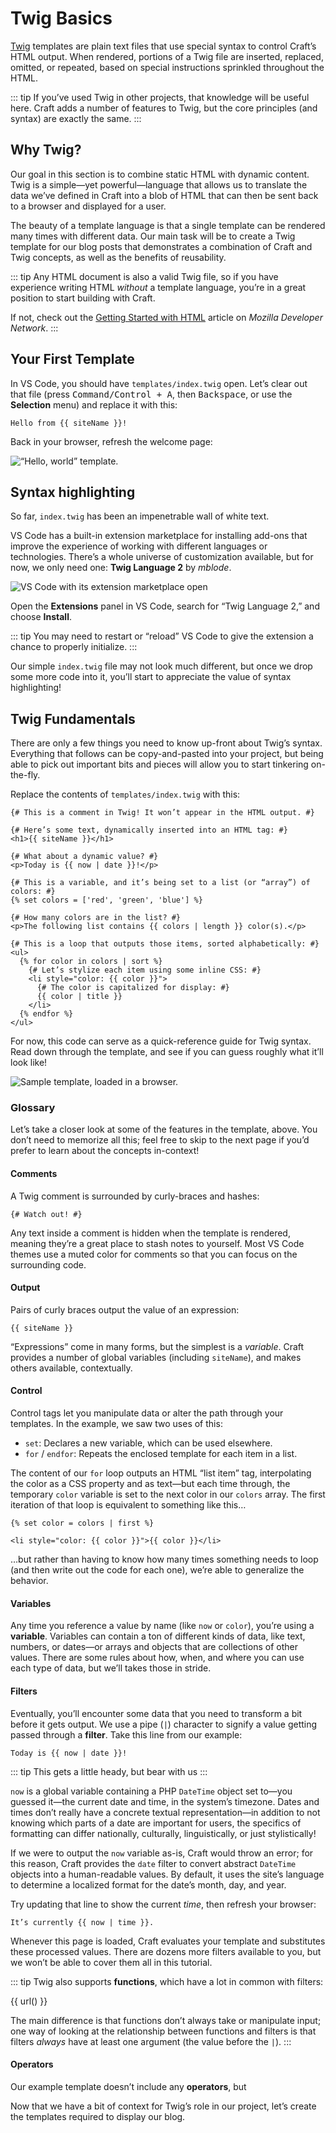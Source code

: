 # Twig Basics

[Twig](https://twig.symfony.com/doc/3.x/) templates are plain text files that use special syntax to control Craft’s HTML output. When rendered, portions of a Twig file are inserted, replaced, omitted, or repeated, based on special instructions sprinkled throughout the HTML.

::: tip
If you’ve used Twig in other projects, that knowledge will be useful here. Craft adds a number of features to Twig, but the core principles (and syntax) are exactly the same.
:::

## Why Twig?

Our goal in this section is to combine static HTML with dynamic content. Twig is a simple—yet powerful—language that allows us to translate the data we’ve defined in Craft into a blob of HTML that can then be sent back to a browser and displayed for a user.

The beauty of a template language is that a single template can be rendered many times with different data. Our main task will be to create a Twig template for our blog posts that demonstrates a combination of Craft and Twig concepts, as well as the benefits of reusability.

::: tip
Any HTML document is also a valid Twig file, so if you have experience writing HTML _without_ a template language, you’re in a great position to start building with Craft.

If not, check out the [Getting Started with HTML](https://developer.mozilla.org/en-US/docs/Learn/HTML/Introduction_to_HTML/Getting_started) article on _Mozilla Developer Network_.
:::

## Your First Template

In VS Code, you should have `templates/index.twig` open. Let’s clear out that file (press <kbd>Command/Control + A</kbd>, then <kbd>Backspace</kbd>, or use the **Selection** menu) and replace it with this:

```twig
Hello from {{ siteName }}!
```

Back in your browser, refresh the welcome page:

<BrowserShot url="https://tutorial.ddev.site/" :link="false">
<img src="../images/twig-index-hello-world.png" alt="“Hello, world” template." />
</BrowserShot>

## Syntax highlighting

So far, `index.twig` has been an impenetrable wall of white text.

VS Code has a built-in extension marketplace for installing add-ons that improve the experience of working with different languages or technologies. There’s a whole universe of customization available, but for now, we only need one: **Twig Language 2** by _mblode_.

![VS Code with its extension marketplace open](../images/vs-code-extension-pane.png)

Open the **Extensions** panel in VS Code, search for “Twig Language 2,” and choose **Install**.

::: tip
You may need to restart or “reload” VS Code to give the extension a chance to properly initialize.
:::

Our simple `index.twig` file may not look much different, but once we drop some more code into it, you’ll start to appreciate the value of syntax highlighting!

## Twig Fundamentals

There are only a few things you need to know up-front about Twig’s syntax. Everything that follows can be copy-and-pasted into your project, but being able to pick out important bits and pieces will allow you to start tinkering on-the-fly.

<See path="/4.x/dev/twig-primer.md" description="Curious about all of Twig’s features? Check out our templating guide in the main documentation." />

Replace the contents of `templates/index.twig` with this:

```twig
{# This is a comment in Twig! It won’t appear in the HTML output. #}

{# Here’s some text, dynamically inserted into an HTML tag: #}
<h1>{{ siteName }}</h1>

{# What about a dynamic value? #}
<p>Today is {{ now | date }}!</p>

{# This is a variable, and it’s being set to a list (or “array”) of colors: #}
{% set colors = ['red', 'green', 'blue'] %}

{# How many colors are in the list? #}
<p>The following list contains {{ colors | length }} color(s).</p>

{# This is a loop that outputs those items, sorted alphabetically: #}
<ul>
  {% for color in colors | sort %}
    {# Let’s stylize each item using some inline CSS: #}
    <li style="color: {{ color }}">
      {# The color is capitalized for display: #}
      {{ color | title }}
    </li>
  {% endfor %}
</ul>
```

For now, this code can serve as a quick-reference guide for Twig syntax. Read down through the template, and see if you can guess roughly what it’ll look like!

<BrowserShot url="https://tutorial.ddev.site/" :link="false">
<img src="../images/twig-index-reference.png" alt="Sample template, loaded in a browser." />
</BrowserShot>

### Glossary

Let’s take a closer look at some of the features in the template, above. You don’t need to memorize all this; feel free to skip to the next page if you’d prefer to learn about the concepts in-context!

<See path="/4.x/dev/twig-primer.md" />

#### Comments

A Twig comment is surrounded by curly-braces and hashes:

```twig
{# Watch out! #}
```

Any text inside a comment is hidden when the template is rendered, meaning they’re a great place to stash notes to yourself. Most VS Code themes use a muted color for comments so that you can focus on the surrounding code.

#### Output

Pairs of curly braces output the value of an expression:

```twig
{{ siteName }}
```

“Expressions” come in many forms, but the simplest is a _variable_. Craft provides a number of global variables (including `siteName`), and makes others available, contextually.

<See path="/4.x/dev/global-variables.md" />

#### Control

Control tags let you manipulate data or alter the path through your templates. In the example, we saw two uses of this:

- `set`: Declares a new variable, which can be used elsewhere.
- `for` / `endfor`: Repeats the enclosed template for each item in a list.

The content of our `for` loop outputs an HTML “list item” tag, interpolating the color as a CSS property and as text—but each time through, the temporary `color` variable is set to the next color in our `colors` array. The first iteration of that loop is equivalent to something like this…

```twig
{% set color = colors | first %}

<li style="color: {{ color }}">{{ color }}</li>
```

…but rather than having to know how many times something needs to loop (and then write out the code for each one), we’re able to generalize the behavior.

<See path="/4.x/dev/tags.md" description="Explore other tags available in Twig." />

#### Variables

Any time you reference a value by name (like `now` or `color`), you’re using a **variable**. Variables can contain a ton of different kinds of data, like text, numbers, or dates—or arrays and objects that are collections of other values. There are some rules about how, when, and where you can use each type of data, but we’ll takes those in stride.

#### Filters

Eventually, you’ll encounter some data that you need to transform a bit before it gets output. We use a pipe (`|`) character to signify a value getting passed through a **filter**. Take this line from our example:

```twig
Today is {{ now | date }}!
```

::: tip
This gets a little heady, but bear with us
:::

`now` is a global variable containing a PHP `DateTime` object set to—you guessed it—the current date and time, in the system’s timezone. Dates and times don’t really have a concrete textual representation—in addition to not knowing which parts of a date are important for users, the specifics of formatting can differ nationally, culturally, linguistically, or just stylistically!

If we were to output the `now` variable as-is, Craft would throw an error; for this reason, Craft provides the `date` filter to convert abstract `DateTime` objects into a human-readable values. By default, it uses the site’s language to determine a localized format for the date’s month, day, and year.

Try updating that line to show the current _time_, then refresh your browser:

```twig
It’s currently {{ now | time }}.
```

Whenever this page is loaded, Craft evaluates your template and substitutes these processed values. There are dozens more filters available to you, but we won’t be able to cover them all in this tutorial.

<See path="/4.x/dev/filters.md" description="View a list of filters available in Craft’s Twig environment." />

::: tip
Twig also supports **functions**, which have a lot in common with filters:

{{ url() }}

The main difference is that functions don’t always take or manipulate input; one way of looking at the relationship between functions and filters is that filters _always_ have at least one argument (the value before the `|`).
:::

#### Operators

Our example template doesn’t include any **operators**, but 

Now that we have a bit of context for Twig’s role in our project, let’s create the templates required to display our blog.
